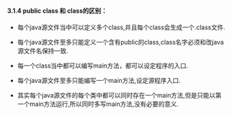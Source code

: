 #### 3.1.4  public class 和 class的区别：

* 每个java源文件当中可以定义多个class,并且每个class会生成一个.class文件.

* 每个java源文件至多只能定义一个含有public的class,class名字必须和改java源文件名保持一致.

* 每一个class当中都可以编写main方法，都可以设定程序的入口.

* 每个java源文件至多只能编写一个main方法,设定源程序入口.

* 其实每个java源文件的每个类中都可以同时存在一个main方法,但是只能以第一个main方法运行,所以同时多写main方法,没有必要的意义.


